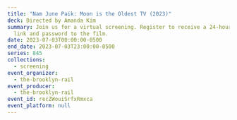```yaml
---
title: "Nam June Paik: Moon is the Oldest TV (2023)"
deck: Directed by Amanda Kim
summary: Join us for a virtual screening. Register to receive a 24-hour access
  link and password to the film.
date: 2023-07-03T00:00:00-0500
end_date: 2023-07-03T23:00:00-0500
series: 845
collections:
  - screening
event_organizer:
  - the-brooklyn-rail
event_producer:
  - the-brooklyn-rail
event_id: recZWouiSrfxRmxca
event_platform: null
---
```

